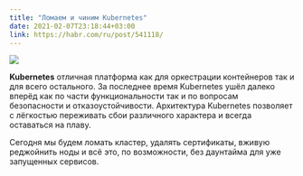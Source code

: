 ```yaml
---
title: "Ломаем и чиним Kubernetes"
date: 2021-02-07T23:18:44+03:00
link: https://habr.com/ru/post/541118/
---
```


![](https://hsto.org/webt/bm/sp/06/bmsp06ik_pa4dlp57vyac8ozyck.png)

**Kubernetes** отличная платформа как для оркестрации контейнеров так и для всего остального. За последнее время Kubernetes ушёл далеко вперёд как по части функциональности так и по вопросам безопасности и отказоустойчивости. Архитектура Kubernetes позволяет с лёгкостью переживать сбои различного характера и всегда оставаться на плаву.

Сегодня мы будем ломать кластер, удалять сертификаты, вживую реджойнить ноды и всё это, по возможности, без даунтайма для уже запущенных сервисов.

<!--more-->

